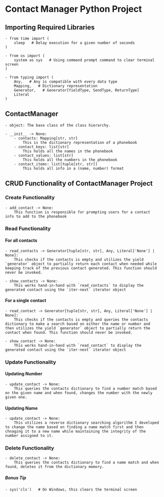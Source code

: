 # Contact Manager Python Project

## Importing Required Libraries
    - from time import (
        sleep   # Delay execution for a given number of seconds
    )
    
    - from os import (
        system as sys   # Using command prompt command to clear terminal screen
    )

    - from typing import (
        Any,   # Any is compatible with every data type
        Mapping,   # Dictionary representation
        Generator,   # Generator[YieldType, SendType, ReturnType]
        Literal
    )

## ContactManager
    - object: The base class of the class hierarchy.

    - __init__ -> None:
        - contacts: Mapping[str, str]
            This is the dictionary representation of a phonebook
        - contact_keys: list[str]
            This holds all the names in the phonebook
        - contact_values: list[str]
            This holds all the numbers in the phonebook
        - contact_items: list[tuple[str, str]]
            This holds all info in a (name, number) format
        
## CRUD Functionality of ContactManager Project

### Create Functionality
    - add_contact -> None:
        This function is responsible for prompting users for a contact info to add to the phonebook

### Read Functionality

#### For all contacts
    - read_contacts -> Generator[tuple[str, str], Any, Literal['None'] | None]:
        This checks if the contacts is empty and utilizes the yield `generator` object to partially return each contact when needed while keeping track of the previous contact generated. This function should never be invoked.

    - show_contacts -> None:
        This works hand-in-hand with `read_contacts` to display the generated contact using the `iter-next` iterator object

#### For a single contact
    - read_contact -> Generator[tuple[str, str], Any, Literal['None'] | None]:
        This checks if the contacts is empty and queries the contacts dictionary to make a search based on either the name or number and then utilizes the yield `generator` object to partially return the contact when found. This function should never be invoked.

    - show_contact -> None:
        This works hand-in-hand with `read_contact` to display the generated contact using the `iter-next` iterator object

### Update Functionality

#### Updating Number
    - update_contact -> None:
        This queries the contacts dictionary to find a number match based on the given name and when found, changes the number with the newly given one.

#### Updating Name
    - update_contact -> None:
        This utilizes a reverse dictionary searching algorithm I developed to change the name based on finding a name match first and then chnaging it to a new name while maintaining the integrity of the number assigned to it.

### Delete Functionality
    - delete_contact -> None:
        This queries the contacts dictionary to find a name match and when found, deletes it from the dictionary memory.

##### Bonus Tip
    - sys('cls')   # On Windows, this clears the terminal screen
